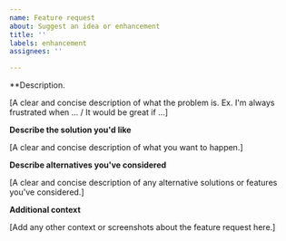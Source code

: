 ```yaml
---
name: Feature request
about: Suggest an idea or enhancement
title: ''
labels: enhancement
assignees: ''

---
```


**Description.

[A clear and concise description of what the problem is. Ex. I'm
always frustrated when ... / It would be great if ...]

**Describe the solution you'd like**

[A clear and concise description of what you want to happen.]

**Describe alternatives you've considered**

[A clear and concise description of any alternative solutions or
features you've considered.]

**Additional context**

[Add any other context or screenshots about the feature request here.]


<!--- Delete any section that doesn't apply.  Thank you very much! -->